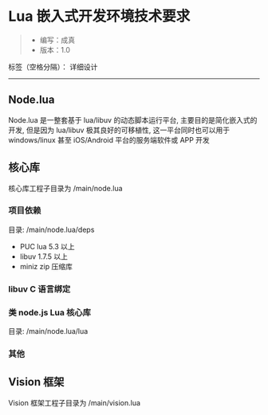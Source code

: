 # Lua 嵌入式开发环境技术要求

> - 编写：成真
> - 版本：1.0

标签（空格分隔）： 详细设计

---

## Node.lua
Node.lua 是一整套基于 lua/libuv 的动态脚本运行平台, 主要目的是简化嵌入式的开发, 但是因为 lua/libuv 极其良好的可移植性, 这一平台同时也可以用于 windows/linux 甚至 iOS/Android 平台的服务端软件或 APP 开发

## 核心库

核心库工程子目录为 /main/node.lua

### 项目依赖
目录: /main/node.lua/deps

- PUC lua 5.3 以上
- libuv 1.7.5 以上
- miniz zip 压缩库


### libuv C 语言绑定

### 类 node.js Lua 核心库
目录: /main/node.lua/lua

### 其他 

## Vision 框架

Vision 框架工程子目录为 /main/vision.lua





